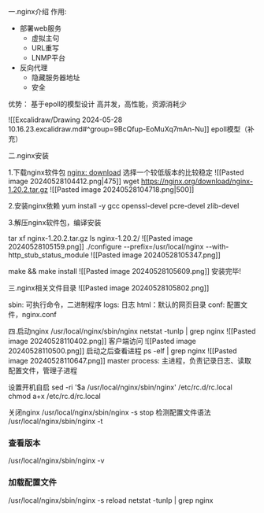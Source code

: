 一.nginx介绍
作用:
- 部署web服务
	- 虚拟主句
	- URL重写
	- LNMP平台
- 反向代理
	- 隐藏服务器地址
	- 安全

优势：
基于epoll的模型设计
高并发，高性能，资源消耗少

![[Excalidraw/Drawing 2024-05-28 10.16.23.excalidraw.md#^group=9BcQfup-EoMuXq7mAn-Nu]]
epoll模型（补充）


二.nginx安装

1.下载nginx软件包
[nginx: download](https://nginx.org/en/download.html)
选择一个较低版本的比较稳定
![[Pasted image 20240528104412.png|475]]
wget https://nginx.org/download/nginx-1.20.2.tar.gz
![[Pasted image 20240528104718.png|500]]

2.安装nginx依赖
yum install -y gcc openssl-devel pcre-devel zlib-devel

3.解压nginx软件包，编译安装

tar xf nginx-1.20.2.tar.gz
ls nginx-1.20.2/
![[Pasted image 20240528105159.png]]
./configure --prefix=/usr/local/nginx --with-http_stub_status_module
![[Pasted image 20240528105347.png]]

make && make install
![[Pasted image 20240528105609.png]]
安装完毕!


三.nginx相关文件目录
![[Pasted image 20240528105802.png]]

sbin: 可执行命令，二进制程序 
logs: 日志
html：默认的网页目录 
conf: 配置文件，nginx.conf 


四.启动nginx
/usr/local/nginx/sbin/nginx
netstat -tunlp | grep nginx
![[Pasted image 20240528110402.png]]
客户端访问
![[Pasted image 20240528110500.png]]
启动之后查看进程
ps -elf | grep nginx
![[Pasted image 20240528110647.png]]
master process: 主进程，负责记录日志、读取配置文件，管理子进程

设置开机自启
sed -ri '$a \/usr/local/nginx/sbin/nginx' /etc/rc.d/rc.local
chmod a+x /etc/rc.d/rc.local

关闭nginx
/usr/local/nginx/sbin/nginx -s stop
检测配置文件语法
/usr/local/nginx/sbin/nginx -t
### 查看版本
/usr/local/nginx/sbin/nginx -v

### 加载配置文件
/usr/local/nginx/sbin/nginx -s reload
netstat -tunlp | grep nginx